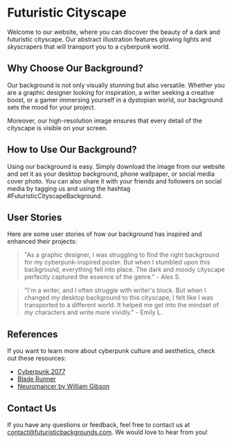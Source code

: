 <!--font:Barlow Condensed-->

# Futuristic Cityscape

Welcome to our website, where you can discover the beauty of a dark and futuristic cityscape. Our abstract illustration features glowing lights and skyscrapers that will transport you to a cyberpunk world.

## Why Choose Our Background?

Our background is not only visually stunning but also versatile. Whether you are a graphic designer looking for inspiration, a writer seeking a creative boost, or a gamer immersing yourself in a dystopian world, our background sets the mood for your project.

Moreover, our high-resolution image ensures that every detail of the cityscape is visible on your screen.

## How to Use Our Background?

Using our background is easy. Simply download the image from our website and set it as your desktop background, phone wallpaper, or social media cover photo. You can also share it with your friends and followers on social media by tagging us and using the hashtag #FuturisticCityscapeBackground.

## User Stories

Here are some user stories of how our background has inspired and enhanced their projects:

> "As a graphic designer, I was struggling to find the right background for my cyberpunk-inspired poster. But when I stumbled upon this background, everything fell into place. The dark and moody cityscape perfectly captured the essence of the genre." - Alex S.

> "I'm a writer, and I often struggle with writer's block. But when I changed my desktop background to this cityscape, I felt like I was transported to a different world. It helped me get into the mindset of my characters and write more vividly." - Emily L.

## References

If you want to learn more about cyberpunk culture and aesthetics, check out these resources:

-   [Cyberpunk 2077](#)
-   [Blade Runner](#)
-   [Neuromancer by William Gibson](#)

## Contact Us

If you have any questions or feedback, feel free to contact us at [contact@futuristicbackgrounds.com](mailto:contact@futuristicbackgrounds.com). We would love to hear from you!

<!--

Write me content for website with wallpaper which alt text is:

"A wallpaper featuring an abstract illustration of a dark and futuristic cityscape, with glowing lights and skyscrapers."

The name/title of the page should not be 1:1 copy of the alt text but rather a real content of the website which is using this wallpaper.

- Use markdown format
- Start with heading
- Heading should be short and concise
- The content should look like a real website
- The website should not be about the wallpaper, wallpaper is just a related background
- Heading should be contain work "wallpaper" or "background"
- Include real sections like references, contact, user stories, etc. use things relevant to the page purpose.
- Feel free to use structure like headings, bullets, numbering, blockquotes, paragraphs, horizontal lines, etc.
- You can use formatting like bold or _italic_
- You can include UTF-8 emojis
- Links should be only #hash anchors (and you can refer to the document itself)
- Do not include images


---


# Futuristic Cityscape Wallpaper for Your Next Cyberpunk Project

Welcome to our website, where you can find the perfect wallpaper for your next cyberpunk-inspired project. Our abstract illustration of a dark and futuristic cityscape is the ideal background for your computer desktop, phone screen, or social media profile.

## Why Choose Our Wallpaper?

Our wallpaper is not only visually stunning but also versatile. Whether you are a graphic designer looking for inspiration, a writer seeking a creative boost, or a gamer immersing yourself in a dystopian world, our wallpaper sets the mood for your project.

Moreover, our wallpaper is available in high resolution, ensuring that every detail of the glowing lights and skyscrapers is visible on your screen.

## How to Use Our Wallpaper?

Using our wallpaper is easy. Simply download the image from our website and set it as your wallpaper. You can also share it with your friends and followers on social media by tagging us and using the hashtag #FuturisticCityscapeWallpaper.

## User Stories

Here are some user stories of how our wallpaper has inspired and enhanced their projects:

> "As a game developer, I was struggling to create the right atmosphere for my cyberpunk game. But when I stumbled upon this wallpaper, everything fell into place. The dark and moody cityscape perfectly captures the essence of the genre." - John D.

> "I'm a writer, and I often struggle with writer's block. But when I changed my desktop background to this wallpaper, I felt like I was transported to a different world. It helped me get into the mindset of my characters and write more vividly." - Sarah K.

## References

If you want to learn more about cyberpunk culture and aesthetics, check out these resources:

- [Cyberpunk 2077](#)
- [Blade Runner](#)
- [Neuromancer by William Gibson](#)

## Contact Us

If you have any questions or feedback, feel free to contact us at [contact@futuristicwallpapers.com](mailto:contact@futuristicwallpapers.com). We would love to hear from you!


---


Heading should not include word "wallpaper". The website should not be about the wallpaper itself, wallpaper is just a related background, rewrite whole content.


---


# Explore the Futuristic Cityscape

Welcome to our website, where you can discover the beauty of a dark and futuristic cityscape. Our abstract illustration features glowing lights and skyscrapers that will transport you to a cyberpunk world.

## Why Choose Our Background?

Our background is not only visually stunning but also versatile. Whether you are a graphic designer looking for inspiration, a writer seeking a creative boost, or a gamer immersing yourself in a dystopian world, our background sets the mood for your project.

Moreover, our high-resolution image ensures that every detail of the cityscape is visible on your screen.

## How to Use Our Background?

Using our background is easy. Simply download the image from our website and set it as your desktop background, phone wallpaper, or social media cover photo. You can also share it with your friends and followers on social media by tagging us and using the hashtag #FuturisticCityscapeBackground.

## User Stories

Here are some user stories of how our background has inspired and enhanced their projects:

> "As a graphic designer, I was struggling to find the right background for my cyberpunk-inspired poster. But when I stumbled upon this background, everything fell into place. The dark and moody cityscape perfectly captured the essence of the genre." - Alex S.

> "I'm a writer, and I often struggle with writer's block. But when I changed my desktop background to this cityscape, I felt like I was transported to a different world. It helped me get into the mindset of my characters and write more vividly." - Emily L.

## References

If you want to learn more about cyberpunk culture and aesthetics, check out these resources:

- [Cyberpunk 2077](#)
- [Blade Runner](#)
- [Neuromancer by William Gibson](#)

## Contact Us

If you have any questions or feedback, feel free to contact us at [contact@futuristicbackgrounds.com](mailto:contact@futuristicbackgrounds.com). We would love to hear from you!

-->
